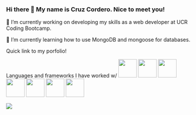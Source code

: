 ### Hi there 👋 My name is Cruz Cordero. Nice to meet you!

🔭 I’m currently working on developing my skills as a web developer at UCR Coding Bootcamp.

🌱 I’m currently learning how to use MongoDB and mongoose for databases.
 
Quick link to my porfolio! 
 
Languages and frameworks I have worked w/
<img height=50 src="https://cdn.jsdelivr.net/gh/devicons/devicon/icons/tailwind/tailwind-original.svg"/>
<img height=50 src="https://cdn.jsdelivr.net/gh/devicons/devicon/icons/html5/html5-original.svg" />
<img height=50 src="https://cdn.jsdelivr.net/gh/devicons/devicon/icons/css3/css3-original.svg" />
<img height=50 src="https://cdn.jsdelivr.net/gh/devicons/devicon/icons/react/react-original.svg" />
<img height=50 src="https://cdn.jsdelivr.net/gh/devicons/devicon/icons/git/git-plain.svg"/>
<img height=50 src="https://cdn.jsdelivr.net/gh/devicons/devicon/icons/github/github-original.svg"/>
<img height=50 src="https://cdn.jsdelivr.net/gh/devicons/devicon/icons/canva/canva-original.svg"/>

<img src="https://github-readme-stats.vercel.app/api?username=corderocruz&show_icons=true&theme=dark"/>
